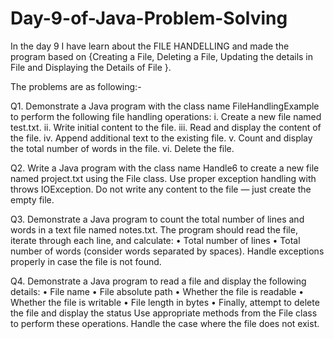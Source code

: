 # Day-9-of-Java-Problem-Solving
In the day 9 I have learn about the FILE HANDELLING and made the program based on {Creating a File, Deleting a File, Updating the details in File and Displaying the Details of File }.

The problems are as following:-

Q1. Demonstrate a Java program with the class name FileHandlingExample to perform the following file handling operations: i. Create a new file named test.txt. ii. Write initial content to the file. iii. Read and display the content of the file. iv. Append additional text to the existing file. v. Count and display the total number of words in the file. vi. Delete the file.

Q2. Write a Java program with the class name Handle6 to create a new file named project.txt using the File class. Use proper exception handling with throws IOException. Do not write any content to the file — just create the empty file.

Q3. Demonstrate a Java program to count the total number of lines and words in a text file named notes.txt. The program should read the file, iterate through each line, and calculate: • Total number of lines • Total number of words (consider words separated by spaces). Handle exceptions properly in case the file is not found.

Q4. Demonstrate a Java program to read a file and display the following details: • File name • File absolute path • Whether the file is readable • Whether the file is writable • File length in bytes • Finally, attempt to delete the file and display the status Use appropriate methods from the File class to perform these operations. Handle the case where the file does not exist.

